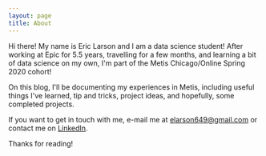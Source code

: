 ```yaml
---
layout: page
title: About
---
```


Hi there! My name is Eric Larson and I am a data science student! After working at Epic for 5.5 years, travelling for a few months, and learning a bit of data science on my own, I'm part of the Metis Chicago/Online Spring 2020 cohort!

On this blog, I'll be documenting my experiences in Metis, including useful things I've learned, tip and tricks, project ideas, and hopefully, some completed projects.

If you want to get in touch with me, e-mail me at [elarson649@gmail.com](mailto:elarson649@gmail.com) or contact me on [LinkedIn](https://www.linkedin.com/in/eric-larson-26533687/).

Thanks for reading!
